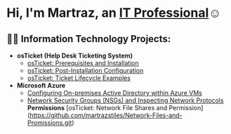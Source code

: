 <h1>Hi, I'm Martraz, an <a href="https://linkedin.com/in/Martraz">IT Professional</a>☺</h1>

<h2>👨‍💻 Information Technology Projects:</h2>

- <b>osTicket (Help Desk Ticketing System)</b>
  - [osTicket: Prerequisites and Installation](https://github.com/martrazstiles/OsTicket-Prerequisites.git)
  - [osTicket: Post-Installation Configuration](https://github.com/martrazstiles/Post-Install-Config.git)
  - [osTicket: Ticket Lifecycle Examples](https://github.com/martrazstiles/Ticket-Lifecycle.git)
- <b>Microsoft Azure</b>
  - [Configuring On-premises Active Directory within Azure VMs](https://github.com/martrazstiles/configure-ad.git)
  - [Network Security Groups (NSGs) and Inspecting Network Protocols](https://github.com/martrazstiles/Azure-Network-Protocol.git)
<b>Permissions</b>
[osTicket: Network File Shares and Permission] (https://github.com/martrazstiles/Network-Files-and-Promissions.git)
